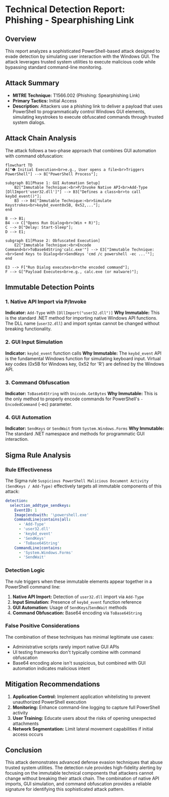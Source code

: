 # Technical Detection Report: Phishing - Spearphishing Link

## Overview

This report analyzes a sophisticated PowerShell-based attack designed to evade detection by simulating user interaction with the Windows GUI. The attack leverages trusted system utilities to execute malicious code while bypassing standard command-line monitoring.

## Attack Summary

- **MITRE Technique:** T1566.002 (Phishing: Spearphishing Link)
- **Primary Tactics:** Initial Access
- **Description:** Attackers use a phishing link to deliver a payload that uses PowerShell to programmatically control Windows GUI elements, simulating keystrokes to execute obfuscated commands through trusted system dialogs.

## Attack Chain Analysis

The attack follows a two-phase approach that combines GUI automation with command obfuscation:

```mermaid
flowchart TD
A["❶ Initial Execution<br>e.g., User opens a file<br>Triggers PowerShell"] --> B["PowerShell Process"];

subgraph B1[Phase 1: GUI Automation Setup]
    B2["Immutable Technique:<br>P/Invoke Native API<br>Add-Type [DllImport'user32.dll']"] --> B3["Defines a class<br>to call keybd_event()"];
    B3 --> B4["Immutable Technique:<br>Simulate Keystrokes<br>keybd_event0x5B, 0x52,..."];
end

B --> B1;
B4 --> C["Opens Run Dialog<br>(Win + R)"];
C --> D["Delay: Start-Sleep"];
D --> E1;

subgraph E1[Phase 2: Obfuscated Execution]
    E2["Immutable Technique:<br>Encode Command<br>ToBase64String'calc.exe'"] --> E3["Immutable Technique:<br>Send Keys to Dialog<br>SendKeys 'cmd /c powershell -ec ...'"];
end

E3 --> F["Run Dialog executes<br>the encoded command"];
F --> G["Payload Executes<br>e.g., calc.exe (or malware)"];
```

## Immutable Detection Points

### 1. Native API Import via P/Invoke
**Indicator:** `Add-Type` with `[DllImport("user32.dll")]`
**Why Immutable:** This is the standard .NET method for importing native Windows API functions. The DLL name (`user32.dll`) and import syntax cannot be changed without breaking functionality.

### 2. GUI Input Simulation
**Indicator:** `keybd_event` function calls
**Why Immutable:** The `keybd_event` API is the fundamental Windows function for simulating keyboard input. Virtual key codes (0x5B for Windows key, 0x52 for 'R') are defined by the Windows API.

### 3. Command Obfuscation
**Indicator:** `ToBase64String` with `Unicode.GetBytes`
**Why Immutable:** This is the only method to properly encode commands for PowerShell's `-EncodedCommand` (-ec) parameter.

### 4. GUI Automation
**Indicator:** `SendKeys` or `SendWait` from `System.Windows.Forms`
**Why Immutable:** The standard .NET namespace and methods for programmatic GUI interaction.

## Sigma Rule Analysis

### Rule Effectiveness
The Sigma rule `Suspicious PowerShell Malicious Document Activity (SendKeys / Add-Type)` effectively targets all immutable components of this attack:

```yaml
detection:
  selection_addtype_sendkeys:
    EventID: 1
    Image|endswith: '\powershell.exe'
    CommandLine|contains|all:
      - 'Add-Type'
      - 'user32.dll'
      - 'keybd_event'
      - 'SendKeys'
      - 'ToBase64String'
    CommandLine|contains:
      - 'System.Windows.Forms'
      - 'SendWait'
```

### Detection Logic
The rule triggers when these immutable elements appear together in a PowerShell command line:
1. **Native API Import:** Detection of `user32.dll` import via `Add-Type`
2. **Input Simulation:** Presence of `keybd_event` function reference
3. **GUI Automation:** Usage of `SendKeys`/`SendWait` methods
4. **Command Obfuscation:** Base64 encoding via `ToBase64String`

### False Positive Considerations
The combination of these techniques has minimal legitimate use cases:
- Administrative scripts rarely import native GUI APIs
- UI testing frameworks don't typically combine with command obfuscation
- Base64 encoding alone isn't suspicious, but combined with GUI automation indicates malicious intent

## Mitigation Recommendations

1. **Application Control:** Implement application whitelisting to prevent unauthorized PowerShell execution
2. **Monitoring:** Enhance command-line logging to capture full PowerShell activity
3. **User Training:** Educate users about the risks of opening unexpected attachments
4. **Network Segmentation:** Limit lateral movement capabilities if initial access occurs

## Conclusion

This attack demonstrates advanced defense evasion techniques that abuse trusted system utilities. The detection rule provides high-fidelity alerting by focusing on the immutable technical components that attackers cannot change without breaking their attack chain. The combination of native API imports, GUI simulation, and command obfuscation provides a reliable signature for identifying this sophisticated attack pattern.